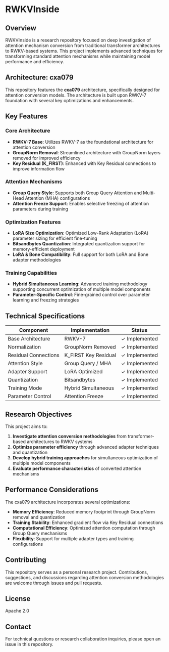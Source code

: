 # RWKVInside

## Overview

RWKVInside is a research repository focused on deep investigation of attention mechanism conversion from traditional transformer architectures to RWKV-based systems. This project implements advanced techniques for transforming standard attention mechanisms while maintaining model performance and efficiency.

## Architecture: cxa079

This repository features the **cxa079** architecture, specifically designed for attention conversion models. The architecture is built upon RWKV-7 foundation with several key optimizations and enhancements.

## Key Features

### Core Architecture
- **RWKV-7 Base**: Utilizes RWKV-7 as the foundational architecture for attention conversion
- **GroupNorm Removal**: Streamlined architecture with GroupNorm layers removed for improved efficiency
- **Key Residual (K_FIRST)**: Enhanced with Key Residual connections to improve information flow

### Attention Mechanisms
- **Group Query Style**: Supports both Group Query Attention and Multi-Head Attention (MHA) configurations
- **Attention Freeze Support**: Enables selective freezing of attention parameters during training

### Optimization Features
- **LoRA Size Optimization**: Optimized Low-Rank Adaptation (LoRA) parameter sizing for efficient fine-tuning
- **Bitsandbytes Quantization**: Integrated quantization support for memory-efficient deployment
- **LoRA & Bone Compatibility**: Full support for both LoRA and Bone adapter methodologies

### Training Capabilities
- **Hybrid Simultaneous Learning**: Advanced training methodology supporting concurrent optimization of multiple model components
- **Parameter-Specific Control**: Fine-grained control over parameter learning and freezing strategies

## Technical Specifications

| Component | Implementation | Status |
|-----------|---------------|---------|
| Base Architecture | RWKV-7 | ✓ Implemented |
| Normalization | GroupNorm Removed | ✓ Implemented |
| Residual Connections | K_FIRST Key Residual | ✓ Implemented |
| Attention Style | Group Query / MHA | ✓ Implemented |
| Adapter Support | LoRA Optimized | ✓ Implemented |
| Quantization | Bitsandbytes | ✓ Implemented |
| Training Mode | Hybrid Simultaneous | ✓ Implemented |
| Parameter Control | Attention Freeze | ✓ Implemented |

 

## Research Objectives

This project aims to:

1. **Investigate attention conversion methodologies** from transformer-based architectures to RWKV systems
2. **Optimize parameter efficiency** through advanced adapter techniques and quantization
3. **Develop hybrid training approaches** for simultaneous optimization of multiple model components
4. **Evaluate performance characteristics** of converted attention mechanisms

## Performance Considerations

The cxa079 architecture incorporates several optimizations:

- **Memory Efficiency**: Reduced memory footprint through GroupNorm removal and quantization
- **Training Stability**: Enhanced gradient flow via Key Residual connections
- **Computational Efficiency**: Optimized attention computation through Group Query mechanisms
- **Flexibility**: Support for multiple adapter types and training configurations

 

## Contributing

This repository serves as a personal research project. Contributions, suggestions, and discussions regarding attention conversion methodologies are welcome through issues and pull requests.

## License

Apache 2.0

 

## Contact

For technical questions or research collaboration inquiries, please open an issue in this repository.
